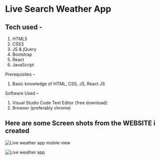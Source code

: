 # Live Search Weather App
## **Tech used -**
1. HTML5
2. CSS3
3. JS & jQuery
4. Bootstrap
5. React
6. JavaScript

Prerequisites – 
1. Basic knowledge of HTML, CSS, JS, React JS

Software Used –
1. Visual Studio Code Text Editor (free download)
2. Browser (preferably chrome)
## Here are some Screen shots from the WEBSITE i created

![Live weather app mobile view](https://user-images.githubusercontent.com/52366547/104295683-c8064f00-54e6-11eb-9c01-73e57786d455.jpg)

![Live weather app](https://user-images.githubusercontent.com/52366547/104295684-c89ee580-54e6-11eb-9cb3-e12c59413886.jpg)
